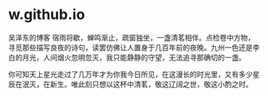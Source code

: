 # w.github.io
吴泽东的博客
宿雨将歇，蝉鸣渐止，疏窗独坐，一盏清茗相伴。点检卷中方物，寻觅那些描写良夜的诗句，读罢仿佛让人置身于几百年前的夜晚。九州一色还是李白的月光，人间烟火忽明忽灭，我只能静静的守望，无法追寻那确切的一盏。

你可知天上星光走过了几万年才为你我今日所见，在这漫长的时光里，又有多少星辰在泯灭，在新生。唯此刻只想以这杯中清茗，敬这辽阔之世，敬这小酌之时。
